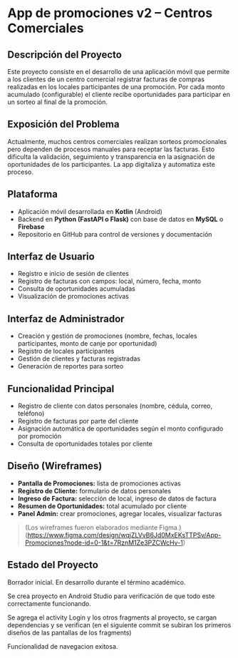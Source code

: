 # App de promociones v2 – Centros Comerciales

## Descripción del Proyecto
Este proyecto consiste en el desarrollo de una aplicación móvil que permite a los clientes de un centro comercial registrar facturas de compras realizadas en los locales participantes de una promoción. Por cada monto acumulado (configurable) el cliente recibe oportunidades para participar en un sorteo al final de la promoción.

## Exposición del Problema
Actualmente, muchos centros comerciales realizan sorteos promocionales pero dependen de procesos manuales para receptar las facturas. Esto dificulta la validación, seguimiento y transparencia en la asignación de oportunidades de los participantes. La app digitaliza y automatiza este proceso.

## Plataforma
- Aplicación móvil desarrollada en **Kotlin** (Android)
- Backend en **Python (FastAPI o Flask)** con base de datos en **MySQL** o **Firebase**
- Repositorio en GitHub para control de versiones y documentación

## Interfaz de Usuario
- Registro e inicio de sesión de clientes
- Registro de facturas con campos: local, número, fecha, monto
- Consulta de oportunidades acumuladas
- Visualización de promociones activas

## Interfaz de Administrador
- Creación y gestión de promociones (nombre, fechas, locales participantes, monto de canje por oportunidad)
- Registro de locales participantes
- Gestión de clientes y facturas registradas
- Generación de reportes para sorteo

## Funcionalidad Principal
- Registro de cliente con datos personales (nombre, cédula, correo, teléfono)
- Registro de facturas por parte del cliente
- Asignación automática de oportunidades según el monto configurado por promoción
- Consulta de oportunidades totales por cliente

## Diseño (Wireframes)
- **Pantalla de Promociones:** lista de promociones activas
- **Registro de Cliente:** formulario de datos personales
- **Ingreso de Factura:** selección de local, ingreso de datos de factura
- **Resumen de Oportunidades:** total acumulado por cliente
- **Panel Admin:** crear promociones, agregar locales, visualizar facturas

> (Los wireframes fueron elaborados mediante Figma.)
(https://www.figma.com/design/wqjZLVvB6Jd0MxEKsTTPSv/App-Promociones?node-id=0-1&t=7RznM1Ze3PZCWcHv-1)

> 
## Estado del Proyecto
Borrador inicial. En desarrollo durante el término académico.

Se crea proyecto en Android Studio para verificación de que todo este correctamente funcionando.

Se agrega el activity Login y los otros fragments al proyecto, se cargan dependencias y se verifican
(en el siguiente commit se subiran los primeros diseños de las pantallas de los fragments)

Funcionalidad de navegacion exitosa.


